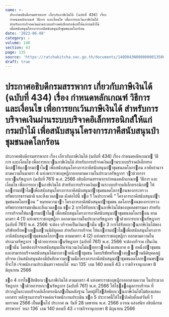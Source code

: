 ```yaml
---
name: >-
  ประกาศอธิบดีกรมสรรพากร เกี่ยวกับภาษีเงินได้ (ฉบับที่ 434) เรื่อง
  กําหนดหลักเกณฑ์ วิธีการ และเงื่อนไข เพื่อการยกเว้นภาษีเงินได้
  สําหรับการบริจาคเงินผ่านระบบบริจาคอิเล็กทรอนิกส์ให้แก่กรมป่าไม้
  เพื่อสนับสนุนโครงการภาคีสนับสนุนป่าชุมชนลดโลกร้อน
date: '2023-06-08'
category: ง
volume: 140
section: 43
page: 135
source: 'https://ratchakitcha.soc.go.th/documents/140D043N0000000013500.pdf'
draft: true
---
```


# ประกาศอธิบดีกรมสรรพากร เกี่ยวกับภาษีเงินได้ (ฉบับที่ 434) เรื่อง กําหนดหลักเกณฑ์ วิธีการ และเงื่อนไข เพื่อการยกเว้นภาษีเงินได้ สําหรับการบริจาคเงินผ่านระบบบริจาคอิเล็กทรอนิกส์ให้แก่กรมป่าไม้ เพื่อสนับสนุนโครงการภาคีสนับสนุนป่าชุมชนลดโลกร้อน

ประกาศอธิบดีกรมสรรพากร เรื่อง เกี่ยวกับภาษีเงินได้ (ฉบับที่ 434) เรื่อง กําหนดหลักเกณฑ วิธีการ และเงื่อนไข เพื่อการยกเวนภาษีเงินได้ สําหรับการบริจาคเงินผานระบบบริจาคอิเล็กทรอนิกสให้แกกรมปาไม เพื่อสนับสนุนโครงการภาคีสนับสนุนปาชุมชนลดโลกรอน อาศัยอํานาจตามความในมาตรา 4 แห่งพระราชกฤษฎีกาออกตามความในประมวลรัษฎากร วาด้วยการยกเวนรัษฎากร (ฉบับที่ 761) พ.ศ. 2566 อธิบดีกรมสรรพากรกําหนดหลักเกณฑ วิธีการ และเงื่อนไข เพื่อการยกเวนภาษีเงินได้ สําหรับการบริจาคเงินผานระบบบริจาคอิเล็กทรอนิกส ให้แกกรมปาไมเพื่อสนับสนุนโครงการภาคีสนับสนุนปาชุมชนลดโลกรอนของกระทรวงทรัพยากรธรรมชาติ และสิ่งแวดลอม ดังต่อไปนี้ ขอ 1 ในประกาศนี้ “ โครงการภาคีสนับสนุนปาชุมชนลดโลกรอน ” หมายความวา โครงการภาคีสนับสนุนปาชุมชน ลดโลกรอนของกระทรวงทรัพยากรธรรมชาติและสิ่งแวดลอม ขอ 2 การได้รับยกเวนภาษีเงินได้ของบุคคลธรรมดา สําหรับการบริจาคให้แกกรมปาไม เพื่อสนับสนุนโครงการภาคีสนับสนุนปาชุมชนลดโลกรอน ตามมาตรา 4 (1) แห่งพระราชกฤษฎีกา ออกตามความในประมวลรัษฎากร วาด้วยการยกเวนรัษฎากร (ฉบับที่ 761) พ.ศ. 2566 จะต้อง บริจาคเป็นเงินเทานั้น ขอ 3 การได้รับยกเวนภาษีเงินได้ของบริษัทหรือหางหุนสวนนิติบุคคล สําหรับการบริจาค ให้แกกรมปาไมเพื่อสนับสนุนโครงการภาคีสนับสนุนปาชุมชนลดโลกรอน ตามมาตรา 4 (2) แห่งพระราชกฤษฎีกา ออกตามความในประมวลรัษฎากร วาด้วยการยกเวนรัษฎากร (ฉบับที่ 761) พ.ศ. 2566 จะต้องบริจาค เป็นเงินเทานั้น โดยต้องบริจาคสนับสนุนเป็นจํานวนเงินไม่นอยกวาหนึ่งแสนบาท ต  อหนึ่งปาชุมชน และสามารถบริจาคสนับสนุนได้มากกวาหนึ่งปาชุมชน โดยบริษัทหรือหางหุนสวนนิติบุคคลผู้บริจาค เงินสนับสนุนต้องมีบันทึกความรวมมือโครงการภาคีสนับสนุนปาชุมชนลดโลกรอนพรอมที่จะให้ เจ้าพนักงานประเมินตรวจสอบได้ ้ หนา 135 ่ เลม 140 ตอนที่ 43 ง ราชกิจจานุเบกษา 8 มิถุนายน 2566

ขอ 4 การใชสิทธิยกเวนภาษีเงินได้ ตามมาตรา 4 แห่งพระราชกฤษฎีกาออกตามความ ในประมวลรัษฎากร วาด้วยการยกเวนรัษฎากร (ฉบับที่ 761) พ.ศ. 2566 ให้ใชขอมูลการบริจาค ที่ปรากฏในระบบบริจาคอิเล็กทรอนิกสเป็นหลักฐาน โดยผู้ที่ใชสิทธิยกเวนภาษีเงินได้ไม่ต้องแสดงเอกสาร หลักฐานการบริจาคต่อเจ้าพนักงานประเมิน ขอ 5 ประกาศนี้ให้ใชบังคับตั้งแต่วันที่ 1 มกราคม 2566 เป็นตนไป ประกาศ ณ วันที่ 28 เมษายน พ.ศ. 2566 ลวรณ แสงสนิท อธิบดีกรมสรรพากร ้ หนา 136 ่ เลม 140 ตอนที่ 43 ง ราชกิจจานุเบกษา 8 มิถุนายน 2566

